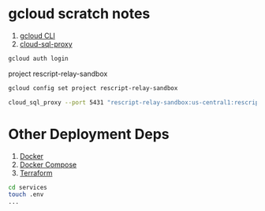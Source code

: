 # gcloud scratch notes

1. [gcloud CLI](https://cloud.google.com/sdk/gcloud/)
2. [cloud-sql-proxy](https://github.com/GoogleCloudPlatform/cloud-sql-proxy)

```sh
gcloud auth login
```

project rescript-relay-sandbox

```sh
gcloud config set project rescript-relay-sandbox
```

```sh
cloud_sql_proxy --port 5431 "rescript-relay-sandbox:us-central1:rescript-relay-sandbox-db"
```

# Other Deployment Deps

1. [Docker](https://www.docker.com/)
2. [Docker Compose](https://docs.docker.com/compose/)
3. [Terraform](https://www.terraform.io/)

```sh
cd services
touch .env
...
```

